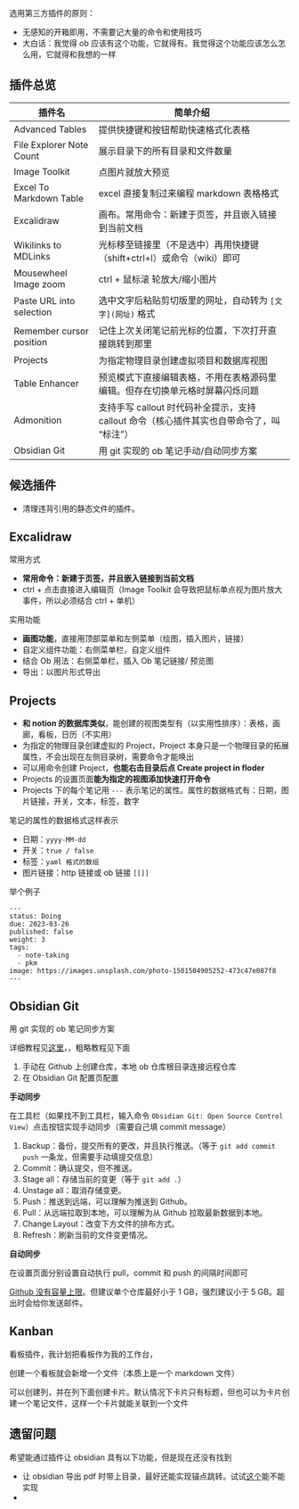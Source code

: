 
选用第三方插件的原则：

- 无感知的开箱即用，不需要记大量的命令和使用技巧
- 大白话：我觉得 ob 应该有这个功能，它就得有。我觉得这个功能应该怎么怎么用，它就得和我想的一样


## 插件总览

| 插件名                   | 简单介绍                                                               |
| ------------------------ | ---------------------------------------------------------------------- |
|Advanced Tables|提供快捷键和按钮帮助快速格式化表格|
|File Explorer Note Count |展示目录下的所有目录和文件数量 |
|Image Toolkit |点图片就放大预览 |
| Excel To Markdown Table  |excel 直接复制过来编程 markdown 表格格式 |
| Excalidraw               |画布。常用命令：新建于页签，并且嵌入链接到当前文档|
|Wikilinks to MDLinks|光标移至链接里（不是选中）再用快捷键（shift+ctrl+l）或命令（wiki）即可 |
|Mousewheel Image zoom|ctrl + 鼠标滚 轮放大/缩小图片 |
|Paste URL into selection|选中文字后粘贴剪切版里的网址，自动转为 `[文字](网址)` 格式 |
|Remember cursor position |记住上次关闭笔记前光标的位置，下次打开直接跳转到那里 |
|Projects|为指定物理目录创建虚拟项目和数据库视图|
|Table Enhancer |预览模式下直接编辑表格，不用在表格源码里编辑。但存在切换单元格时屏幕闪烁问题 |
|Admonition|支持手写 callout 时代码补全提示，支持 callout 命令（核心插件其实也自带命令了，叫 “标注”）|
|Obsidian Git|用 git 实现的 ob 笔记手动/自动同步方案|

## 候选插件

- 清理违背引用的静态文件的插件。

## Excalidraw

常用方式

- **常用命令：新建于页签，并且嵌入链接到当前文档**
- ctrl + 点击直接进入编辑页（Image Toolkit 会导致把鼠标单点视为图片放大事件，所以必须结合 ctrl + 单机）

实用功能

- **画图功能**，直接用顶部菜单和左侧菜单（绘图，插入图片，链接）
- 自定义组件功能：右侧菜单栏，自定义组件
- 结合 Ob 用法：右侧菜单栏，插入 Ob 笔记链接/ 预览图
- 导出：以图片形式导出


## Projects

- **和 notion 的数据库类似**，能创建的视图类型有（以实用性排序）：表格，画廊，看板，日历（不实用）
- 为指定的物理目录创建虚拟的 Project，Project 本身只是一个物理目录的拓展属性，不会出现在左侧目录树，需要命令才能唤出
- 可以用命令创建 Project，**也能右击目录后点 Create project in floder**
- Projects 的设置页面**能为指定的视图添加快速打开命令**
- Projects 下的每个笔记用 `---` 表示笔记的属性。属性的数据格式有：日期，图片链接，开关，文本，标签，数字

笔记的属性的数据格式这样表示

- 日期：`yyyy-MM-dd`
- 开关：`true / false`
- 标签：`yaml 格式的数组`
- 图片链接：http 链接或 ob 链接 `[[]]`

举个例子

```
---
status: Doing
due: 2023-03-26
published: false
weight: 3
tags:
  - note-taking
  - pkm
image: https://images.unsplash.com/photo-1501504905252-473c47e087f8
---
```


## Obsidian Git

用 git 实现的 ob 笔记同步方案

详细教程见[这里](https://utgd.net/article/9642)，，粗略教程见下面

1. 手动在 Github 上创建仓库，本地  ob 仓库根目录连接远程仓库
2. 在 Obsidian Git 配置页配置

**手动同步**

在工具栏（如果找不到工具栏，输入命令 `Obsidian Git: Open Source Control View`）点击按钮实现手动同步（需要自己填 commit message）

1.  Backup：备份，提交所有的更改，并且执行推送。（等于 `git add commit push` 一条龙，但需要手动填提交信息）
2.  Commit：确认提交，但不推送。
3.  Stage all：存储当前的变更（等于 `git add .`）
4.  Unstage all：取消存储变更。
5.  Push：推送到远端，可以理解为推送到 Github。
6.  Pull：从远端拉取到本地，可以理解为从 Github 拉取最新数据到本地。
7.  Change Layout：改变下方文件的排布方式。
8.  Refresh：刷新当前的文件变更情况。

**自动同步**

在设置页面分别设置自动执行 pull，commit 和 push 的间隔时间即可


[Github 没有容量上限](https://docs.github.com/en/repositories/working-with-files/managing-large-files/about-large-files-on-github)。但建议单个仓库最好小于 1 GB，强烈建议小于 5 GB。超出时会给你发送邮件。

## Kanban

看板插件，我计划把看板作为我的工作台，

创建一个看板就会新增一个文件（本质上是一个 markdown 文件）

可以创建列，并在列下面创建卡片。默认情况下卡片只有标题，但也可以为卡片创建一个笔记文件，这样一个卡片就能关联到一个文件



## 遗留问题

希望能通过插件让 obsidian 具有以下功能，但是现在还没有找到

- 让 obsidian 导出 pdf 时带上目录，最好还能实现锚点跳转。试试[这个](https://forum-zh.obsidian.md/t/topic/8408)能不能实现
- 